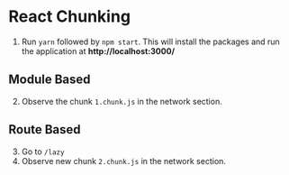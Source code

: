 # React Chunking

1. Run `yarn` followed by `npm start`. This will install the packages and run the application at **http://localhost:3000/**

## Module Based

2. Observe the chunk `1.chunk.js` in the network section.

## Route Based

3. Go to `/lazy`
4. Observe new chunk `2.chunk.js` in the network section.
